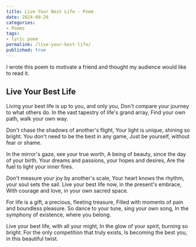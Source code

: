 ```yaml
---
title: Live Your Best Life - Poem
date: 2024-09-26
categories:
- Poems
tags:
- lyric poem
permalink: /live-your-best-life/
published: true
---
```

I wrote this poem to motivate a friend and thought my audience would like to read it.

## Live Your Best Life

Living your best life is up to you, and only you,
Don't compare your journey to what others do.
In the vast tapestry of life's grand array,
Find your own path, walk your own way.

Don't chase the shadows of another's flight,
Your light is unique, shining so bright.
You don't need to be the best in any game,
Just be yourself, without fear or shame.

In the mirror's gaze, see your true worth,
A being of beauty, since the day of your birth.
Your dreams and passions, your hopes and desires,
Are the fuel to light your inner fires.

Don't measure your joy by another's scale,
Your heart knows the rhythm, your soul sets the sail.
Live your best life now, in the present's embrace,
With courage and love, in your own sacred space.

For life is a gift, a precious, fleeting treasure,
Filled with moments of pain and boundless pleasure.
So dance to your tune, sing your own song,
In the symphony of existence, where you belong.

Live your best life, with all your might,
In the glow of your spirit, burning so bright.
For the only competition that truly exists,
Is becoming the best you, in this beautiful twist.